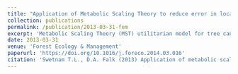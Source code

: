 ```yaml
---
title: "Application of Metabolic Scaling Theory to reduce error in local maxima tree segmentation from aerial LiDAR"
collection: publications
permalink: /publication/2013-03-31-fem
excerpt: 'Metabolic Scaling Theory (MST) utilitarian model for tree canopy and height allometry.'
date: 2013-03-31
venue: 'Forest Ecology & Management'
paperurl: 'https://doi.org/10.1016/j.foreco.2014.03.016'
citation: 'Swetnam T.L., D.A. Falk (2013) Application of metabolic scaling theory to reduce error in local maxima tree segmentation from aerial LiDAR, Forest Ecology and Management, 2014'
---
```


